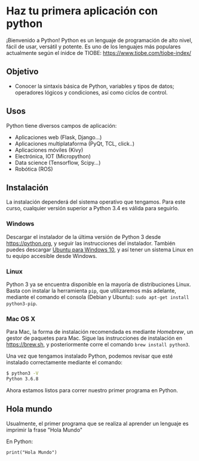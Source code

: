 # Haz tu primera aplicación con python

¡Bienvenido a Python! Python es un lenguaje de programación de alto nivel, fácil de usar, versátil y potente. Es uno de los lenguajes más populares actualmente según el ínidce de TIOBE: https://www.tiobe.com/tiobe-index/

## Objetivo

* Conocer la sintaxis básica de Python, variables y tipos de datos; operadores lógicos y condiciones, así como ciclos de control. 

## Usos

Python tiene diversos campos de aplicación:
 - Aplicaciones web (Flask, Django...)
 - Aplicaciones multiplataforma (PyQt, TCL, click..)
 - Aplicaciones móviles (Kivy)
 - Electrónica, IOT (Micropython)
 - Data science (Tensorflow, Scipy...)
 - Robótica (ROS)

## Instalación
La instalación dependerá del sistema operativo que tengamos. Para este curso, cualquier versión superior a Python 3.4 es válida para seguirlo.

### Windows

Descargar el instalador de la última versión de Python 3 desde https://python.org, y seguir las instrucciones del instalador. También puedes descargar [Ubuntu para Windows 10](https://www.microsoft.com/es-mx/p/ubuntu/9nblggh4msv6), y así tener un sistema Linux en tu equipo accesible desde Windows.

### Linux
Python 3 ya se encuentra disponible en la mayoría de distribuciones Linux. Basta con instalar la herramienta `pip`, que utilizaremos más adelante, mediante el comando el consola (Debian y Ubuntu): `sudo apt-get install python3-pip`.

### Mac OS X
Para Mac, la forma de instalación recomendada es mediante *Homebrew*, un gestor de paquetes para Mac. Sigue las instrucciones de instalación en https://brew.sh, y posteriormente corre el comando `brew install python3`.

Una vez que tengamos instalado Python, podemos revisar que esté instalado correctamente mediante el comando:
```bash
$ python3 -V
Python 3.6.8
```
Ahora estamos listos para correr nuestro primer programa en Python.

## Hola mundo

Usualmente, el primer programa que se realiza al aprender un lenguaje es imprimir la frase "Hola Mundo"

En Python:

```
print("Hola Mundo")
```